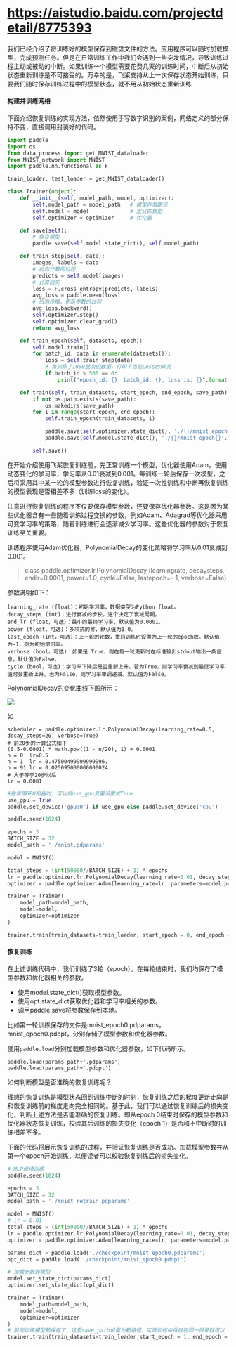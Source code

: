 ####
# https://aistudio.baidu.com/projectdetail/8775393
####

我们已经介绍了将训练好的模型保存到磁盘文件的方法。应用程序可以随时加载模型，完成预测任务。但是在日常训练工作中我们会遇到一些突发情况，导致训练过程主动或被动的中断。如果训练一个模型需要花费几天的训练时间，中断后从初始状态重新训练是不可接受的。万幸的是，飞桨支持从上一次保存状态开始训练，只要我们随时保存训练过程中的模型状态，就不用从初始状态重新训练

#### 构建并训练网络

下面介绍恢复训练的实现方法，依然使用手写数字识别的案例，网络定义的部分保持不变，直接调用封装好的代码。

```python
import paddle
import os
from data_process import get_MNIST_dataloader
from MNIST_network import MNIST
import paddle.nn.functional as F

train_loader, test_loader = get_MNIST_dataloader()

class Trainer(object):
    def __init__(self, model_path, model, optimizer):
        self.model_path = model_path   # 模型存放路径 
        self.model = model             # 定义的模型
        self.optimizer = optimizer     # 优化器

    def save(self):
        # 保存模型
        paddle.save(self.model.state_dict(), self.model_path)

    def train_step(self, data):
        images, labels = data
        # 前向计算的过程
        predicts = self.model(images)
        # 计算损失
        loss = F.cross_entropy(predicts, labels)
        avg_loss = paddle.mean(loss)
        # 后向传播，更新参数的过程
        avg_loss.backward()
        self.optimizer.step()
        self.optimizer.clear_grad()
        return avg_loss

    def train_epoch(self, datasets, epoch):
        self.model.train()
        for batch_id, data in enumerate(datasets()):
            loss = self.train_step(data)
            # 每训练了1000批次的数据，打印下当前Loss的情况
            if batch_id % 500 == 0:
                print("epoch_id: {}, batch_id: {}, loss is: {}".format(epoch, batch_id, loss.numpy()))

    def train(self, train_datasets, start_epoch, end_epoch, save_path):
        if not os.path.exists(save_path):
            os.makedirs(save_path)
        for i in range(start_epoch, end_epoch):
            self.train_epoch(train_datasets, i)

            paddle.save(self.optimizer.state_dict(), './{}/mnist_epoch{}'.format(save_path,i)+'.pdopt')
            paddle.save(self.model.state_dict(), './{}/mnist_epoch{}'.format(save_path,i)+'.pdparams')

        self.save()
```

在开始介绍使用飞桨恢复训练前，先正常训练一个模型，优化器使用Adam，使用动态变化的学习率，学习率从0.01衰减到0.001。每训练一轮后保存一次模型，之后将采用其中某一轮的模型参数进行恢复训练，验证一次性训练和中断再恢复训练的模型表现是否相差不多（训练loss的变化）。

注意进行恢复训练的程序不仅要保存模型参数，还要保存优化器参数。这是因为某些优化器含有一些随着训练过程变换的参数，例如Adam、Adagrad等优化器采用可变学习率的策略，随着训练进行会逐渐减少学习率。这些优化器的参数对于恢复训练至关重要。

训练程序使用Adam优化器，PolynomialDecay的变化策略将学习率从0.01衰减到0.001。
> class paddle.optimizer.lr.PolynomialDecay (learningrate, decaysteps, endlr=0.0001, power=1.0, cycle=False, lastepoch=- 1, verbose=False)

参数说明如下：

    learning_rate (float)：初始学习率，数据类型为Python float。
    decay_steps (int)：进行衰减的步长，这个决定了衰减周期。
    end_lr (float，可选）：最小的最终学习率，默认值为0.0001。
    power (float，可选)：多项式的幂，默认值为1.0。
    last_epoch (int，可选)：上一轮的轮数，重启训练时设置为上一轮的epoch数。默认值为-1，则为初始学习率。
    verbose (bool，可选)：如果是 True，则在每一轮更新时在标准输出stdout输出一条信息，默认值为False。
    cycle (bool，可选)：学习率下降后是否重新上升。若为True，则学习率衰减到最低学习率值时会重新上升。若为False，则学习率单调递减。默认值为False。

PolynomialDecay的变化曲线下图所示：

![](https://ai-studio-static-online.cdn.bcebos.com/4877393d22a445098adc002b53ebbbcef82f8b0ac46d409ca7e3a19e2622fe8a)

如
```
scheduler = paddle.optimizer.lr.PolynomialDecay(learning_rate=0.5, decay_steps=20, verbose=True)
# 前20步的计算公式如下
(0.5-0.0001) * math.pow((1 - n/20), 1) + 0.0001
n = 0  lr=0.5
n = 1  lr = 0.47500499999999996.
n = 91 lr = 0.025095000000000024.
# 大于等于20步以后
lr = 0.0001
```

```python
#在使用GPU机器时，可以将use_gpu变量设置成True
use_gpu = True
paddle.set_device('gpu:0') if use_gpu else paddle.set_device('cpu')

paddle.seed(1024)

epochs = 3
BATCH_SIZE = 32
model_path = './mnist.pdparams'

model = MNIST()

total_steps = (int(50000//BATCH_SIZE) + 1) * epochs
lr = paddle.optimizer.lr.PolynomialDecay(learning_rate=0.01, decay_steps=total_steps, end_lr=0.001)
optimizer = paddle.optimizer.Adam(learning_rate=lr, parameters=model.parameters())

trainer = Trainer(
    model_path=model_path,
    model=model,
    optimizer=optimizer
)

trainer.train(train_datasets=train_loader, start_epoch = 0, end_epoch = epochs, save_path='checkpoint')
```

#### 恢复训练

在上述训练代码中，我们训练了3轮（epoch）。在每轮结束时，我们均保存了模型参数和优化器相关的参数。

- 使用model.state_dict()获取模型参数。
- 使用opt.state_dict获取优化器和学习率相关的参数。
- 调用paddle.save将参数保存到本地。

比如第一轮训练保存的文件是mnist_epoch0.pdparams，mnist_epoch0.pdopt，分别存储了模型参数和优化器参数。

使用`paddle.load`分别加载模型参数和优化器参数，如下代码所示。

```
paddle.load(params_path+'.pdparams')
paddle.load(params_path+'.pdopt')
```
如何判断模型是否准确的恢复训练呢？

理想的恢复训练是模型状态回到训练中断的时刻，恢复训练之后的梯度更新走向是和恢复训练前的梯度走向完全相同的。基于此，我们可以通过恢复训练后的损失变化，判断上述方法是否能准确的恢复训练。即从epoch 0结束时保存的模型参数和优化器状态恢复训练，校验其后训练的损失变化（epoch 1）是否和不中断时的训练相差不多。


下面的代码将展示恢复训练的过程，并验证恢复训练是否成功。加载模型参数并从第一个epoch开始训练，以便读者可以校验恢复训练后的损失变化。


```python
# MLP继续训练
paddle.seed(1024)

epochs = 3
BATCH_SIZE = 32
model_path = './mnist_retrain.pdparams'

model = MNIST()
# lr = 0.01
total_steps = (int(50000//BATCH_SIZE) + 1) * epochs
lr = paddle.optimizer.lr.PolynomialDecay(learning_rate=0.01, decay_steps=total_steps, end_lr=0.001)
optimizer = paddle.optimizer.Adam(learning_rate=lr, parameters=model.parameters())

params_dict = paddle.load('./checkpoint/mnist_epoch0.pdparams')
opt_dict = paddle.load('./checkpoint/mnist_epoch0.pdopt')

# 加载参数到模型
model.set_state_dict(params_dict)
optimizer.set_state_dict(opt_dict)

trainer = Trainer(
    model_path=model_path,
    model=model,
    optimizer=optimizer
)
# 前面训练模型都保存了，这里save_path设置为新路径，实际训练中保存在同一目录就可以
trainer.train(train_datasets=train_loader,start_epoch = 1, end_epoch = epochs, save_path='checkpoint_con')
```